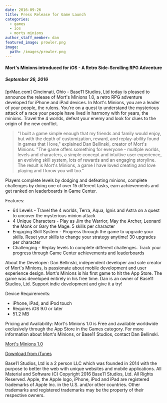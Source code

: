 ```yaml
---
date: 2016-09-26
title: Press Release for Game Launch
categories:
  - games
  - ios
  - morts minions
author_staff_member: dan
featured_image: prowler.png
image:
  path: /images/prowler.png
---
```


#### Mort's Minions introduced for iOS - A Retro Side-Scrolling RPG Adventure

##### September 26, 2016

[prMac.com] Cincinnati, Ohio - Base11 Studios, Ltd today is pleased to announce the release of Mort's Minions 1.0, a retro RPG adventure developed for iPhone and iPad devices. In Mort's Minions, you are a leader of your people, the rulens. You're on a quest to understand the mysterious attack of a race your people have lived in harmony with for years, the minions. Travel the 4 worlds, defeat your enemy and look for clues to the origin of the new conflict.

>"I built a game simple enough that my friends and family would enjoy, but with the depth of customization, reward, and replay-ability found in games that I love," explained Dan Bellinski, creator of Mort's Minions. "The game offers something for everyone - multiple worlds, levels and characters, a simple concept and intuitive user experience, an evolving skill system, lots of rewards and an engaging storyline. The result is Mort's Minions, a game I have loved creating and love playing and I know you will too."

Players complete levels by dodging and defeating minions, complete challenges by doing one of over 15 different tasks, earn achievements and get ranked on leaderboards in Game Center.

Features:
* 64 Levels - Travel the 4 worlds, Terra, Aqua, Ignis and Astra on a quest to uncover the mysterious minion attack
* 4 Unique Characters - Play as Jim the Warrior, May the Archer, Leonard the Monk or Gary the Mage. 5 skills per character
* Engaging Skill System - Progress through the game to upgrade your skills. Reset your skills to change your strategy anytime! 30 upgrades per character
* Challenging - Replay levels to complete different challenges. Track your progress through Game Center achievements and leaderboards

About the Developer:
Dan Bellinski, independent developer and sole creator of Mort's Minions, is passionate about mobile development and user experience design. Mort's Minions is his first game to hit the App Store. The game was developed entirely in his free time. Dan is an owner of Base11 Studios, Ltd. Support indie development and give it a try!

Device Requirements:
* iPhone, iPad, and iPod touch
* Requires iOS 9.0 or later
* 51.2 MB

Pricing and Availability:
Mort's Minions 1.0 is Free and available worldwide exclusively through the App Store in the Games category. For more information about Mort's Minions, or Base11 Studios, contact Dan Bellinski.

<a title="Mort's Minions 1.0" href="https://morts.base11studios.com/" target="_blank">Mort's Minions 1.0</a>

<a title="Download from iTunes" href="https://itunes.apple.com/app/morts-minions/id1082229199" target="_blank">Download from iTunes</a>

Base11 Studios, Ltd is a 2 person LLC which was founded in 2014 with the purpose to better the web with unique websites and mobile applications. All Material and Software (C) Copyright 2016 Base11 Studios, Ltd. All Rights Reserved. Apple, the Apple logo, iPhone, iPod and iPad are registered trademarks of Apple Inc. in the U.S. and/or other countries. Other trademarks and registered trademarks may be the property of their respective owners.
